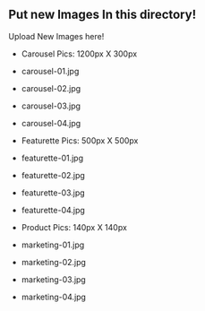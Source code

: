 ## Put new Images In this directory!
Upload New Images here!

- Carousel Pics: 1200px X 300px
- carousel-01.jpg
- carousel-02.jpg
- carousel-03.jpg
- carousel-04.jpg

- Featurette Pics: 500px X 500px
- featurette-01.jpg
- featurette-02.jpg
- featurette-03.jpg
- featurette-04.jpg

- Product Pics: 140px X 140px
- marketing-01.jpg
- marketing-02.jpg
- marketing-03.jpg
- marketing-04.jpg
